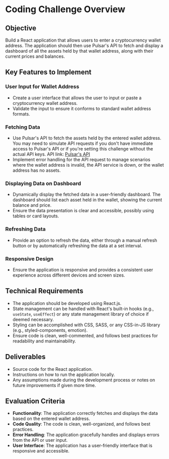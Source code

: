 # Coding Challenge Overview

## Objective
Build a React application that allows users to enter a cryptocurrency wallet address. The application should then use Pulsar's API to fetch and display a dashboard of all the assets held by that wallet address, along with their current prices and balances.

## Key Features to Implement

### User Input for Wallet Address
- Create a user interface that allows the user to input or paste a cryptocurrency wallet address.
- Validate the input to ensure it conforms to standard wallet address formats.

### Fetching Data
- Use Pulsar's API to fetch the assets held by the entered wallet address. You may need to simulate API requests if you don't have immediate access to Pulsar's API or if you're setting this challenge without the actual API keys. API link: [Pulsar's API](https://app.pulsar.finance/api-early-access)
- Implement error handling for the API request to manage scenarios where the wallet address is invalid, the API service is down, or the wallet address has no assets.

### Displaying Data on Dashboard
- Dynamically display the fetched data in a user-friendly dashboard. The dashboard should list each asset held in the wallet, showing the current balance and price.
- Ensure the data presentation is clear and accessible, possibly using tables or card layouts.

### Refreshing Data
- Provide an option to refresh the data, either through a manual refresh button or by automatically refreshing the data at a set interval.

### Responsive Design
- Ensure the application is responsive and provides a consistent user experience across different devices and screen sizes.

## Technical Requirements
- The application should be developed using React.js.
- State management can be handled with React's built-in hooks (e.g., `useState`, `useEffect`) or any state management library of choice if deemed necessary.
- Styling can be accomplished with CSS, SASS, or any CSS-in-JS library (e.g., styled-components, emotion).
- Ensure code is clean, well-commented, and follows best practices for readability and maintainability.

## Deliverables
- Source code for the React application.
- Instructions on how to run the application locally.
- Any assumptions made during the development process or notes on future improvements if given more time.

## Evaluation Criteria
- **Functionality**: The application correctly fetches and displays the data based on the entered wallet address.
- **Code Quality**: The code is clean, well-organized, and follows best practices.
- **Error Handling**: The application gracefully handles and displays errors from the API or user input.
- **User Interface**: The application has a user-friendly interface that is responsive and accessible.